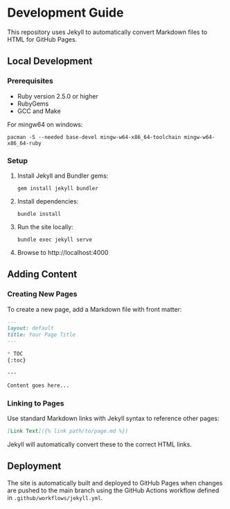 # Development Guide

This repository uses Jekyll to automatically convert Markdown files to HTML for GitHub Pages.

## Local Development

### Prerequisites

- Ruby version 2.5.0 or higher
- RubyGems
- GCC and Make

For mingw64 on windows:

   ```
   pacman -S --needed base-devel mingw-w64-x86_64-toolchain mingw-w64-x86_64-ruby
   ```

### Setup

1. Install Jekyll and Bundler gems:
   ```
   gem install jekyll bundler
   ```

2. Install dependencies:
   ```
   bundle install
   ```

3. Run the site locally:
   ```
   bundle exec jekyll serve
   ```

4. Browse to http://localhost:4000

## Adding Content

### Creating New Pages

To create a new page, add a Markdown file with front matter:

```markdown
---
layout: default
title: Your Page Title
---

* TOC
{:toc}

---

Content goes here...
```

### Linking to Pages

Use standard Markdown links with Jekyll syntax to reference other pages:

```markdown
[Link Text]({% link path/to/page.md %})
```

Jekyll will automatically convert these to the correct HTML links.

## Deployment

The site is automatically built and deployed to GitHub Pages when changes are pushed to the main branch using the GitHub Actions workflow defined in `.github/workflows/jekyll.yml`.